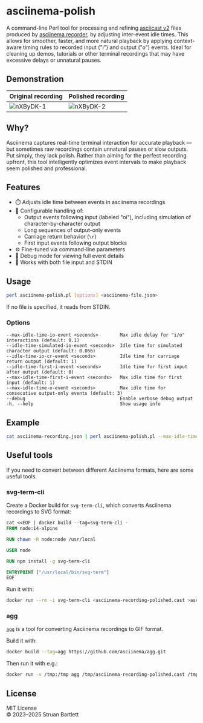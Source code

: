 # asciinema-polish

A command-line Perl tool for processing and refining [asciicast
v2](https://github.com/asciinema/asciinema/blob/master/doc/asciicast-v2.md)
files produced by [asciinema recorder](https://github.com/asciinema/asciinema), by adjusting inter-event idle times. This allows for smoother, faster, and more natural playback by applying context-aware timing rules to recorded input ("i") and output ("o") events. Ideal for cleaning up demos, tutorials or other terminal recordings that may have excessive delays or unnatural pauses.

## Demonstration

| Original recording | Polished recording |
| --- | --- |
| ![nXByDK-1](https://github.com/user-attachments/assets/43ff66ae-03bf-4345-9d80-57f86ee60717) | ![nXByDK-2](https://github.com/user-attachments/assets/03533eb9-317f-40fa-b7b2-a4c35a262bb9) |

## Why?

Asciinema captures real-time terminal interaction for accurate playback — but sometimes raw recordings contain unnatural pauses or slow outputs. Put simply, they lack polish. Rather than aiming for the perfect recording upfront, this tool intelligently optimizes event intervals to make playback seem polished and professional.

## Features

- ⏱️ Adjusts idle time between events in asciinema recordings
- 🔄 Configurable handling of:
  - Output events following input (labeled "oi"), including simulation of character-by-character output
  - Long sequences of output-only events
  - Carriage return behavior (`\r`)
  - First input events following output blocks
- ⚙️ Fine-tuned via command-line parameters
- 🐞 Debug mode for viewing full event details
- 🧪 Works with both file input and STDIN

## Usage

```bash
perl asciinema-polish.pl [options] <asciinema-file.json>
```

If no file is specified, it reads from STDIN.

### Options

```text
--max-idle-time-io-event <seconds>        Max idle delay for "i/o" interactions (default: 0.1)
--idle-time-simulated-io-event <seconds>  Idle time for simulated character output (default: 0.066)
--idle-time-io-cr-event <seconds>         Idle time for carriage return output (default: 1)
--idle-time-first-i-event <seconds>       Idle time for first input after output (default: 0)
--max-idle-time-first-i-event <seconds>   Max idle time for first input (default: 1)
--max-idle-time-o-event <seconds>         Max idle time for consecutive output-only events (default: 3)
--debug                                   Enable verbose debug output
-h, --help                                Show usage info
```

## Example

```bash
cat asciinema-recording.json | perl asciinema-polish.pl --max-idle-time-o-event 1.5 >asciinema-recording-polished.json
```

## Useful tools

If you need to convert between different Asciinema formats, here are some useful tools.

### svg-term-cli

Create a Docker build for `svg-term-cli`, which converts Asciinema recordings to SVG format:

```dockerfile
cat <<EOF | docker build --tag=svg-term-cli -
FROM node:14-alpine

RUN chown -R node:node /usr/local

USER node

RUN npm install -g svg-term-cli

ENTRYPOINT ["/usr/local/bin/svg-term"]
EOF
```

Run it with:

```bash
docker run --rm -i svg-term-cli <asciinema-recording-polished.cast >asciinema-recording-polished.svg
```

### agg

[`agg`](https://github.com/asciinema/agg.git) is a tool for converting Asciinema recordings to GIF format.

Build it with:

```bash
docker build --tag=agg https://github.com/asciinema/agg.git
```

Then run it with e.g.:

```bash
docker run -v /tmp:/tmp agg /tmp/asciinema-recording-polished.cast /tmp/asciinema-recording-polished.gif
```

## License

MIT License  
© 2023–2025 Struan Bartlett